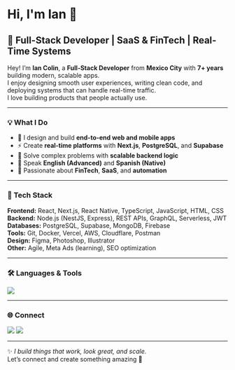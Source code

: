 # Hi, I'm Ian 👋

## 🚀 Full-Stack Developer | SaaS & FinTech | Real-Time Systems

Hey! I’m **Ian Colin**, a **Full-Stack Developer** from **Mexico City** with **7+ years** building modern, scalable apps.  
I enjoy designing smooth user experiences, writing clean code, and deploying systems that can handle real-time traffic.  
I love building products that people actually use.

---

### 💡 What I Do
- 🧱 I design and build **end-to-end web and mobile apps**  
- ⚡ Create **real-time platforms** with **Next.js**, **PostgreSQL**, and **Supabase**  
- 🧠 Solve complex problems with **scalable backend logic**  
- 💬 Speak **English (Advanced)** and **Spanish (Native)**  
- 🎯 Passionate about **FinTech**, **SaaS**, and **automation**

---

### 🧠 Tech Stack

**Frontend:** React, Next.js, React Native, TypeScript, JavaScript, HTML, CSS  
**Backend:** Node.js (NestJS, Express), REST APIs, GraphQL, Serverless, JWT  
**Databases:** PostgreSQL, Supabase, MongoDB, Firebase  
**Tools:** Git, Docker, Vercel, AWS, Cloudflare, Postman  
**Design:** Figma, Photoshop, Illustrator  
**Other:** Agile, Meta Ads (learning), SEO optimization

---

### 🛠️ Languages & Tools

<p align="left">
  <img src="https://skillicons.dev/icons?i=ts,js,react,nextjs,nodejs,postgres,git,html,css,docker,aws,vercel,figma" />
</p>

---

### 🌐 Connect

<p align="left">
  <a href="https://github.com/ianarchivo" target="_blank"><img src="https://img.shields.io/badge/GitHub-181717?style=for-the-badge&logo=github&logoColor=white"/></a>
  <a href="mailto:ianmontcolin@gmail.com" target="_blank"><img src="https://img.shields.io/badge/Email-D14836?style=for-the-badge&logo=gmail&logoColor=white"/></a>
</p>

---

✨ *I build things that work, look great, and scale.*  
Let’s connect and create something amazing 🚀
